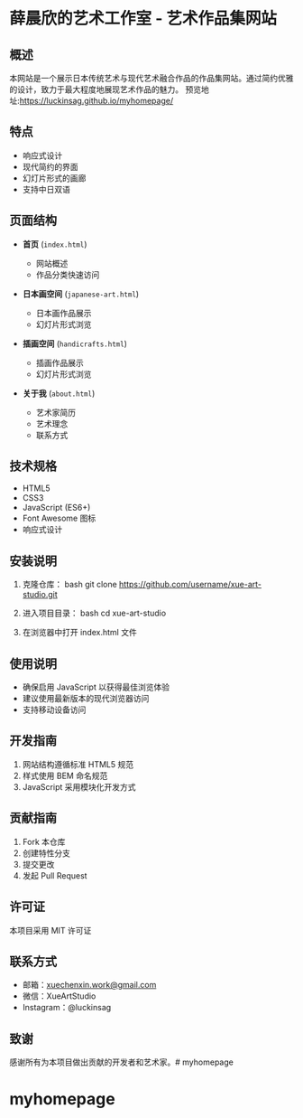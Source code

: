 # 薛晨欣的艺术工作室 - 艺术作品集网站

## 概述
本网站是一个展示日本传统艺术与现代艺术融合作品的作品集网站。通过简约优雅的设计，致力于最大程度地展现艺术作品的魅力。
预览地址:https://luckinsag.github.io/myhomepage/

## 特点
- 响应式设计
- 现代简约的界面
- 幻灯片形式的画廊
- 支持中日双语

## 页面结构
- **首页** (`index.html`)
  - 网站概述
  - 作品分类快速访问
  
- **日本画空间** (`japanese-art.html`)
  - 日本画作品展示
  - 幻灯片形式浏览
  
- **插画空间** (`handicrafts.html`)
  - 插画作品展示
  - 幻灯片形式浏览
  
- **关于我** (`about.html`)
  - 艺术家简历
  - 艺术理念
  - 联系方式

## 技术规格
- HTML5
- CSS3
- JavaScript (ES6+)
- Font Awesome 图标
- 响应式设计

## 安装说明
1. 克隆仓库：
bash
git clone https://github.com/username/xue-art-studio.git
2. 进入项目目录：
bash
cd xue-art-studio

3. 在浏览器中打开 index.html 文件

## 使用说明
- 确保启用 JavaScript 以获得最佳浏览体验
- 建议使用最新版本的现代浏览器访问
- 支持移动设备访问

## 开发指南
1. 网站结构遵循标准 HTML5 规范
2. 样式使用 BEM 命名规范
3. JavaScript 采用模块化开发方式

## 贡献指南
1. Fork 本仓库
2. 创建特性分支
3. 提交更改
4. 发起 Pull Request

## 许可证
本项目采用 MIT 许可证

## 联系方式
- 邮箱：xuechenxin.work@gmail.com
- 微信：XueArtStudio
- Instagram：@luckinsag

## 致谢
感谢所有为本项目做出贡献的开发者和艺术家。# myhomepage
# myhomepage
